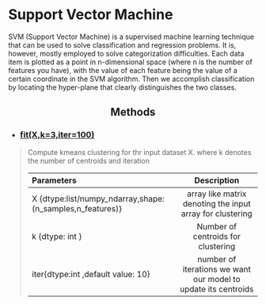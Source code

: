 # Support Vector Machine
SVM (Support Vector Machine) is a supervised machine learning technique that can be used to solve classification and regression problems. It is, however, mostly employed to solve categorization difficulties. Each data item is plotted as a point in n-dimensional space (where n is the number of features you have), with the value of each feature being the value of a certain coordinate in the SVM algorithm. Then we accomplish classification by locating the hyper-plane that clearly distinguishes the two classes.



<B><center>
## Methods
</center>
</B>

- ### <B><U>fit(X,k=3,iter=100)</u></B>

>Compute kmeans clustering for thr input dataset X. where k denotes the number of centroids and iteration
>
>| Parameters | Description     |
>| :------------ |:---------------:|
>|    X {dtype:list/numpy_ndarray,shape:(n_samples,n_features)} | array like matrix denoting the input array for clustering | 
>|    k {dtype: int } | Number of centroids for clustering  |  
>|    iter{dtype:int ,default value: 10}  | number of iterations we want our model to update its centroids |  
